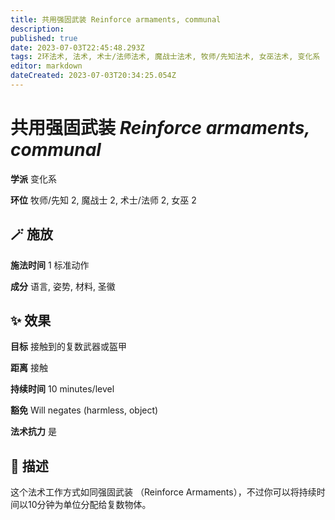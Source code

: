 ```yaml
---
title: 共用强固武装 Reinforce armaments, communal
description: 
published: true
date: 2023-07-03T22:45:48.293Z
tags: 2环法术, 法术, 术士/法师法术, 魔战士法术, 牧师/先知法术, 女巫法术, 变化系
editor: markdown
dateCreated: 2023-07-03T20:34:25.054Z
---
```


# **共用强固武装** *Reinforce armaments, communal*

**学派** 变化系 

**环位** 牧师/先知 2, 魔战士 2, 术士/法师 2, 女巫 2

## 🪄 施放

**施法时间** 1 标准动作

**成分** 语言, 姿势, 材料, 圣徽

## ✨ 效果 

**目标** 接触到的复数武器或盔甲 

**距离** 接触  

**持续时间** 10 minutes/level 

**豁免** Will negates (harmless, object)

**法术抗力** 是

## 📖 描述

这个法术工作方式如同强固武装 （Reinforce Armaments），不过你可以将持续时间以10分钟为单位分配给复数物体。
    